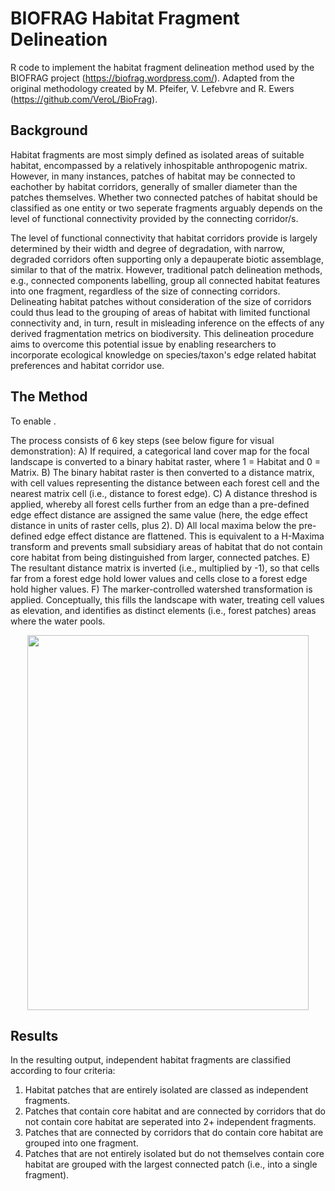 # BIOFRAG Habitat Fragment Delineation
R code to implement the habitat fragment delineation method used by the BIOFRAG project (https://biofrag.wordpress.com/). Adapted from the original methodology created by M. Pfeifer, V. Lefebvre and R. Ewers (https://github.com/VeroL/BioFrag). 

## Background ##

Habitat fragments are most simply defined as isolated areas of suitable habitat, encompassed by a relatively inhospitable anthropogenic matrix. However, in many instances, patches of habitat may be connected to eachother by habitat corridors, generally of smaller diameter than the patches themselves. Whether two connected patches of habitat should be classified as one entity or two seperate fragments arguably depends on the level of functional connectivity provided by the connecting corridor/s. 

The level of functional connectivity that habitat corridors provide is largely determined by their width and degree of degradation, with narrow, degraded corridors often supporting only a depauperate biotic assemblage, similar to that of the matrix. However, traditional patch delineation methods, e.g., connected components labelling, group all connected habitat features into one fragment, regardless of the size of connecting corridors. Delineating habitat patches without consideration of the size of corridors could thus lead to the grouping of areas of habitat with limited functional connectivity and, in turn, result in misleading inference on the effects of any derived fragmentation metrics on biodiversity. This delineation procedure aims to overcome this potential issue by enabling researchers to incorporate ecological knowledge on species/taxon's edge related habitat preferences and habitat corridor use. 

## The Method ##

To enable . 

The process consists of 6 key steps (see below figure for visual demonstration):
  A) If required, a categorical land cover map for the focal landscape is converted to a binary habitat raster, where 1 = Habitat and 0 = Matrix.
  B) The binary habitat raster is then converted to a distance matrix, with cell values representing the distance between each forest cell and the nearest matrix cell (i.e., distance to forest edge).
  C) A distance threshod is applied, whereby all forest cells further from an edge than a pre-defined edge effect distance are assigned the same value (here, the edge effect distance in units of raster cells, plus 2).
  D) All local maxima below the pre-defined edge effect distance are flattened. This is equivalent to a H-Maxima transform and prevents small subsidiary areas of habitat that do not contain core habitat from being distinguished from larger, connected patches.
  E) The resultant distance matrix is inverted (i.e., multiplied by -1), so that cells far from a forest edge hold lower values and cells close to a forest edge hold higher values.
  F) The marker-controlled watershed transformation is applied. Conceptually, this fills the landscape with water, treating cell values as elevation, and identifies as distinct elements (i.e., forest patches) areas where the water pools. 

<p align="center">
<img src="https://user-images.githubusercontent.com/92942535/221204121-6f1c0896-a48a-437f-a505-bc33534ca3bd.png" width="450" height="600">
</p>
 
 ## Results ##
 
In the resulting output, independent habitat fragments are classified according to four criteria:

  1) Habitat patches that are entirely isolated are classed as independent fragments.
  2) Patches that contain core habitat and are connected by corridors that do not contain core habitat are seperated into 2+ independent fragments.
  3) Patches that are connected by corridors that do contain core habitat are grouped into one fragment.
  4) Patches that are not entirely isolated but do not themselves contain core habitat are grouped with the largest connected patch (i.e., into a single fragment). 

